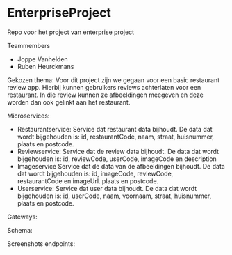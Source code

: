 # EnterpriseProject
Repo voor het project van enterprise project

Teammembers
- Joppe Vanhelden
- Ruben Heurckmans

Gekozen thema:
Voor dit project zijn we gegaan voor een basic restaurant review app. Hierbij kunnen gebruikers reviews achterlaten voor een restaurant. In die review kunnen ze afbeeldingen meegeven en deze worden dan ook gelinkt aan het restaurant.

Microservices: 
- Restaurantservice:
  Service dat restaurant data bijhoudt. De data dat wordt bijgehouden is: id, restaurantCode, naam, straat, huisnummer, 
  plaats en postcode.
- Reviewservice:
  Service dat de review data bijhoudt. De data dat wordt bijgehouden is: id, reviewCode, userCode, imageCode en description
- Imageservice
  Service dat de data van de afbeeldingen bijhoudt. De data dat wordt bijgehouden is: id, imageCode, reviewCode,   
  restaurantCode en imageUrl.
  plaats en postcode.
- Userservice:
  Service dat user data bijhoudt. De data dat wordt bijgehouden is: id, userCode, naam, voornaam, straat, huisnummer, 
  plaats en postcode.

Gateways:

Schema:

Screenshots endpoints:
